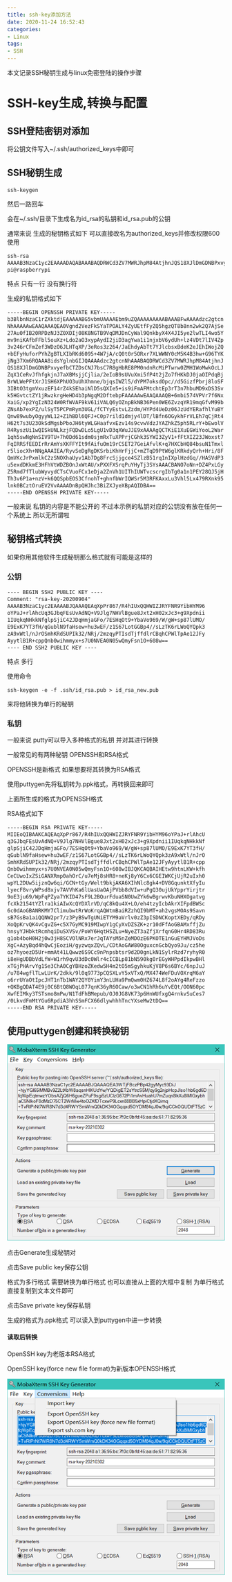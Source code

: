 ```yaml
---
title: ssh-key添加方法
date: 2020-11-24 16:52:43
categories:
- Linux
tags:
- SSH
---
```


本文记录SSH秘钥生成与linux免密登陆的操作步骤

<!-- more -->

# SSH-key生成,转换与配置

## SSH登陆密钥对添加

将公钥文件写入~/.ssh/authorized_keys中即可

## SSH秘钥生成

```shell
ssh-keygen
```

然后一路回车

会在~/.ssh/目录下生成名为id_rsa的私钥和id_rsa.pub的公钥

通常来说 生成的秘钥格式如下 可以直接改名为authorized_keys并修改权限600使用

```
ssh-rsa AAAAB3NzaC1yc2EAAAADAQABAAABAQDRWCd3ZV7MWRJhpM84AtjhnJQS18XJlDmGDNBPxvyefbCTZDsCNJ7bsC7R8gHbRE8PM0ndnRcMiPTwrw0ZMH1WoMwkOcLJZqXRvJfhfgkjnJ7aXBMsjjCjlia/2eIoB9sUVuXmi5fP4t2jZo7fHKkDJ0jaOIPdqBjBrWLWePFtXrJ1SH6XPhUO3uUhXhmne/bjqsIWZl5/dYPM7oksdOpc//d5GizfPbrj8loSF3O3tgmVxuzEF14rZ4kSEhaiNlD5sQXIe5+is9iFmAFMtchtEp3rT3n7hbuMD9xDS3Svk5HGvtctZY1jRwzkrgHeHD4b3pNgqM2DftebpF pi@raspberrypi
```

特点 只有一行 没有换行符

生成的私钥格式如下

```
-----BEGIN OPENSSH PRIVATE KEY-----
b3BlbnNzaC1rZXktdjEAAAAABG5vbmUAAAAEbm9uZQAAAAAAAAABAAABFwAAAAdzc2gtcn
NhAAAAAwEAAQAAAQEA0Vgnd2VezFkSYaTPOALY4ZyUEtfFyZQ5hgzQT8b8nn2wk2Q7AjSe
27Au0fIB20RPDzNJ3Z0XDIj08K8NGTB9VqDMJDnCyWal9QnkbyX4X4JI5ye2lwTLI4wo5Y
mv9niKAfbFFbl5ouXz+Ldo2aO3xypAydI2jiD3agYwa1i1njxbV6ydUh+lz4VDt7lIV4Zp
3v246rCFmZef3WDzO6JLHTqXP/3eRos3z264/JaEhdyAbTt7YJlcbsxBdeK2eJEhIWojZQ
+bEFyHuforPYhZgBTLXIbRKd6095+4W7jA/cQ0t0r5ORxr7XLWWNY0cM5K4B3hw+G96TYK
jNg37Xm6RQAAA8idsYglnbGIJQAAAAdzc2gtcnNhAAABAQDRWCd3ZV7MWRJhpM84AtjhnJ
QS18XJlDmGDNBPxvyefbCTZDsCNJ7bsC7R8gHbRE8PM0ndnRcMiPTwrw0ZMH1WoMwkOcLJ
ZqX1CeRvJfhfgkjnJ7aXBMsjjCjlia/2eIoB9sUVuXmi5fP4t2jZo7fHKkDJ0jaOIPdqBj
BrWLWePFtXrJ1SH6XPhUO3uUhXhmne/bjqsIWZl5/dYPM7oksdOpc//d5GizfPbrj8loSF
3IBtO3tgmVxuzEF14rZ4kSEhaiNlD5sQXIe5+is9iFmAFMtchtEp3rT3n7hbuMD9xDS3Sv
k5HGvtctZY1jRwzkrgHeHD4b3pNgqM2DftebpFAAAAAwEAAQAAAQB+6mbi574VPVr7f6Nx
XaiG/xp2YgIzN324W0RfWVAF9kV61iVALQ6yOZnpBkNB36Pen0WE6ZvzqYR19mqGfvM99b
ZNsAb7exPZ/ulSyT5PCPmRym3UGL/fCTYyEstvLZzdm/HYPd4UeDz06JzUdYERafhlYuBY
Qnw89wubyOgyyWL12+Z1hBDl6QFJ+C0p7rild1dmjy4lDT/lBfn6OGykhFrVLEh7qCjRt4
H62t7s3U23OkSdMgsbPboJH6tyWLGHaafvxEzv14s9cvwVdzJYAZhkZ5ph5RLrY+bEwolV
R4RyszUi1wQISkUNLkzjFQDwDLo5LgU1vD3qXWuJJE9xAAAAgQCTKiE1XuEGWiYooL2War
1qh5swNgNnSIV9TU+7h0Dd61sdm0sjmRxTuXPPrjCGhk3SYWI3ZyV1+fFtXIZ23JWoxst7
FqIRRSfEEDIrRrAmYsXKFFYIt9fAifuOm19rCSET27GeiAfvlK+q7HXCbHQ84bsuN1Tmxl
r5liocXh+NNgAAAIEA/RyvSeDgRgDKSrbiKhHrFjjC+mZTqD9PtW6glKRkdyQrh+Hri/8F
QmVKcJrPxmlkC2zSNOXhaUyv1Ab7Dg8FrcSjjgce4SZlzB51rq1nIXplHzdGq//HASVdP3
u5exdDKkmE3HFhVtWDZBOnJxWtAU/xPXXFXSrqPuYHyTj3SYsAAACBANO7oNn+DZ4PxLGy
Z5Rmd7fTlubWyvydCTsCVuoFCx1eDja2ZnVh1UIThIUWTvcscrgIbTg0a1n1PEY28QJ5jH
Th3v6P1a+nzV+k6QQSpbEOS3CfnohT+ghnfbWrIQWSr5M3RFKAxxLu3Vhl5Lx479RXnk95
lnk0BCztOruEV2VvAAAADnBpQHJhc3BiZXJyeXBpAQIDBA==
-----END OPENSSH PRIVATE KEY-----
```

一般来说 私钥的内容是不能公开的 不过本示例的私钥对应的公钥没有放在任何一个系统上 所以无所谓啦

## 秘钥格式转换

如果你用其他软件生成秘钥那么格式就有可能是这样的

### 公钥

```
---- BEGIN SSH2 PUBLIC KEY ----
Comment: "rsa-key-20200904"
AAAAB3NzaC1yc2EAAAABJQAAAQEAqXpPr867/R4hIUxQQHWIZJRYFNR9YibHYM96
oYPaJ+rlAhcUq3GJbqFEsUvAdNQ+V9Jlg7NHVlBgue8Jxt2xH02xJc3+g9Xpdnii
1IUqkqNHkkNfglpSjiC42JDqHmjaGFo/7ESHqOt9+YbaVo969/W/gW+sp87lUMO/
E9ExK7YT3fH/qGublN9faHsew+hu3wEF/z1S67LotGGBp4//sLzTK6rLWoQYQpk3
zA9xWtl/nJrOSmhKRdSUPIk32/NRj/2mzqyPTIsdTjffdlrCBqhCPWlTpAe12JFy
AyytlB1R+cppQnb0wihmmyx+s7U0NVEA0N05wQmyFsn1O+608w==
---- END SSH2 PUBLIC KEY ----
```

特点 多行

使用命令

```
ssh-keygen -e -f .ssh/id_rsa.pub > id_rsa_new.pub
```

来将他转换为单行的秘钥

### 私钥

一般来说 putty可以导入多种格式的私钥 并对其进行转换

一般常见的有两种秘钥 OPENSSH和RSA格式

OPENSSH是新格式 如果想要将其转换为RSA格式

使用puttygen先将私钥转为.ppk格式，再转换回来即可

上面所生成的格式为OPENSSH格式

RSA格式如下

```
-----BEGIN RSA PRIVATE KEY-----
MIIEoQIBAAKCAQEAqXpPr867/R4hIUxQQHWIZJRYFNR9YibHYM96oYPaJ+rlAhcU
q3GJbqFEsUvAdNQ+V9Jlg7NHVlBgue8Jxt2xH02xJc3+g9Xpdnii1IUqkqNHkkNf
glpSjiC42JDqHmjaGFo/7ESHqOt9+YbaVo969/W/gW+sp87lUMO/E9ExK7YT3fH/
qGublN9faHsew+hu3wEF/z1S67LotGGBp4//sLzTK6rLWoQYQpk3zA9xWtl/nJrO
SmhKRdSUPIk32/NRj/2mzqyPTIsdTjffdlrCBqhCPWlTpAe12JFyAyytlB1R+cpp
Qnb0wihmmyx+s7U0NVEA0N05wQmyFsn1O+608wIBJQKCAQBAIHEtw9htnLKW+kfh
CeCUwoIxZSiGANXRmp0ahOrC/u7eMj8sHR8+neKj8yY6Cx6CGEIWKCjUjR2uIxh0
wpYL2DUw5ijznQw6qi/GCN+tGy/Welt9bkjAKA6XIhNlc8gk4+DV8GqunktXfyIu
lyecF8vryWPsd8xjv7AVVhKa6lUasUaOAjPVbb8dVIw+uPgQ30ujUkYpprYirjtr
9oE3ju69/WpFqPZya7YKID47sF9L2BQurFduaSN0UwZYk6wBgrwvKbuNHXOgatvg
fcXk2154tYZlra1kiAIwXcQYDXlrVD/qC8kQu4X+LO/eh4tzyIcbAkrXIFpdBWSc
6c0dAoGBANRKMY7ClimubwtRrWoKrqAQWtmBaiRZzhQI9bMT+ah2vgsMOAs9Savn
sB7GsBa1aiQQNW2pr7/z3PyBSwTgUNiETYM9aVrlv0zZ3pISDNCKoptXEDy/qRDy
XoQpKrvQK4vCgvZG+c5X7GyMC919MIwpY1gCyXvDZSZK+zr10dFfAoGBAMxffjZu
hnsyYJHbktRcmhqiDuSXVSv/PoWY6HqtHSZLu+NyeZT3aZfjXrfqnG0Hr4RD83Ru
g1ob4boH0H2j0w3jH8SCVOlNRx7erJqTAYsM5nZeMDOzE6PKOTE1nGuEYHMJVoDs
XgC+AzyBqd4hQwCjEoziH/gyzwqxZQvL/CDtAoGAW80OguxcnGcbQyo9Ju/cz5he
oz7hyoezD5Ur+mmAt41LQwwz6S9Cc9nPnpsbtsr9d2D0gnLkN1SylrRzd7ryhyR0
i8eHgUDBbVdLfW+W1rh9qvU3dDc0Wlr4cICBLp81bN590kg0rEGyWHPpdIkpwBHl
xTGjPHArvYg1Se3ChA0CgYBHzoZKedw5H4m2tO5mSgyhkuKjV8P6s6BYc/6npJuJ
/u784wgflTLwLUrK/2dkk/9l0q9773pCQSXLvY5xVTxQ/MX474WeFDuVOXrqM6aY
o6rrUYaOtIpcJHT1nTb1WAY2QY0YimY3nLUHa9PmQwm0HZ674L8f2oAYg4ReFzzo
+QKBgQDAT4E9j0C6BtQ8WOqL077qnK36yR6OCaw/o3wCN1hRh6uYvEQt/OON60pc
XwfEIMky3TSTsmo8mPw/N1TdFhBMepub/OJ0JG8VK73p6HnWUfxgQ4rnkvSuCes7
/0LkvdFmMtYGu6RpdiA3hhSSmFCX66dlywhhhTncYXseMw2tDQ==
-----END RSA PRIVATE KEY-----
```

## 使用puttygen创建和转换秘钥

![image-20210725170743623](../img/image-20210725170743623.png)

点击Generate生成秘钥对

点击Save public key保存公钥

格式为多行格式 需要转换为单行格式 也可以直接从上面的大框中复制 为单行格式 直接复制到文本文件即可

点击Save private key保存私钥

生成的格式为.ppk格式 可以读入到puttygen中进一步转换

#### 读取后转换

OpenSSH key为老版本RSA格式

OpenSSH key(force new file format)为新版本OPENSSH格式

![image-20210725170814118](../img/image-20210725170814118.png)

